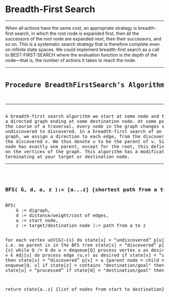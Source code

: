 # Breadth-First Search

<hr/>

When all actions have the same cost, an appropriate
strategy is breadth-first search, in which the root node is expanded
first, then all the successors of the root node are expanded next,
then their successors, and so on. This is a systematic search strategy
that is therefore complete even on infinite state spaces. We could
implement breadth-first search as a call to BEST-FIRST-SEARCH where
the evaluation function is the depth of the node—that is, the number
of actions it takes to reach the node.

<hr/>
<pre>
<h2>Procedure BreadthFirstSearch’s Algorithm</h2>
<hr/>
A breadth-first search algorithm we start at some node and traverse 
a directed graph ending at some destination node. At some point during 
the course of a traversal, every node in the graph changes state from 
undiscovered to discovered. In a breadth-first search of an undirected 
graph, we assign a direction to each edge, from the discoverer u to 
the discovered v. We thus denote u to be the parent of v. Since each 
node has exactly one parent, except for the root, this defines a tree 
on the vertices of the graph. This algorithm has a modification 
terminating at your target or destination node.
<hr/>
<h3>
<strong>BFS( G, d, a, z ):= [a...z]</strong> {shortest path from a to z}
</h3>
BFS(
    G := digraph,
    d := distance/weight/cost of edges,
    a := start node,
    z := target/destination node ):= path from a to z

for each vertex u∈V[G]−{s} do
    state[u] = “undiscovered”
    p[u] = nil, i.e. no parent is in the BFS tree
state[s] = “discovered”
p[s] = nil
Q = {s}
while Q ̸= 0 do
    u = dequeue[Q]
    process vertex u as desired
    for each v ∈ Adj[u] do
        process edge (u,v) as desired
        if state[v] = “undiscovered” then
            state[v] = “discovered”
            p[v] = u    {parent node = child node}
            enqueue[Q, v]
        if state[z] = contains "destination/goal" then
            break;
    state[u] = “processed”
    if state[d] = "destination/goal" then
    break;

return state[a..z] {list of nodes from start to destination}
</pre>